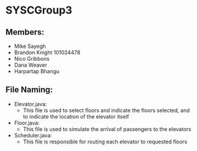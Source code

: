 # SYSCGroup3
## Members: 
- Mike Sayegh
- Brandon Knight 101024478
- Nico Gribbons
- Dana Weaver
- Harpartap Bhangu

## File Naming:
- Elevator.java:
  - This file is used to select floors and indicate the floors selected, and to indicate the location of the elevator itself
- Floor.java:
  - This file is used to simulate the arrival of passengers to the elevators
- Scheduler.java:
  - This file is responsible for routing each elevator to requested floors
